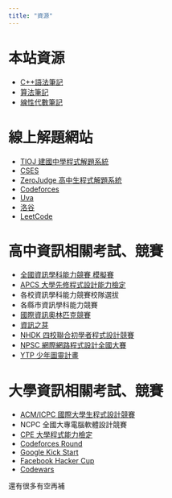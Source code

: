 ```yaml
---
title: "資源"
---
```


# 本站資源

* [C++語法筆記](/posts/cpp-index/)
* [算法筆記](/posts/algo-index/)
* [線性代數筆記](/posts/LinearAlgebra/linear-index/)

# 線上解題網站

* [TIOJ 建國中學程式解題系統](https://tioj.ck.tp.edu.tw)
* [CSES ](https://cses.fi/problemset/)
* [ZeroJudge 高中生程式解題系統](https://zerojudge.tw)
* [Codeforces](https://codeforces.com)
* [Uva](https://onlinejudge.org)
* [洛谷](https://www.luogu.com.cn)
* [LeetCode](https://leetcode.com)

# 高中資訊相關考試、競賽

* [全國資訊學科能力競賽 模擬賽](https://www.facebook.com/pre.nhspc/)
* [APCS 大學先修程式設計能力檢定](https://apcs.csie.ntnu.edu.tw)
* 各校資訊學科能力競賽校隊選拔
* 各縣市資訊學科能力競賽
* [國際資訊奧林匹克競賽](https://ioinformatics.org)
* [資訊之芽](https://sprout.tw/spt/)
* [NHDK 四校聯合初學者程式設計競賽](https://www.facebook.com/NHDK-%E5%9B%9B%E6%A0%A1%E8%81%AF%E5%90%88%E5%88%9D%E5%AD%B8%E8%80%85%E7%A8%8B%E5%BC%8F%E8%A8%AD%E8%A8%88%E7%B7%B4%E7%BF%92%E8%B3%BD-100900825156112)
* [NPSC 網際網路程式設計全國大賽](https://contest.cc.ntu.edu.tw)
* [YTP 少年圖靈計畫](https://tw-ytp.org)


# 大學資訊相關考試、競賽

* [ACM/ICPC 國際大學生程式設計競賽](https://icpc.global)
* NCPC 全國大專電腦軟體設計競賽
* [CPE 大學程式能力檢定](https://cpe.cse.nsysu.edu.tw)
* [Codeforces Round](https://codeforces.com/contests)
* [Google Kick Start](https://codingcompetitions.withgoogle.com/kickstart)
* [Facebook Hacker Cup](https://www.facebook.com/hackercup)
* [Codewars](https://www.codewars.com)

還有很多有空再補
